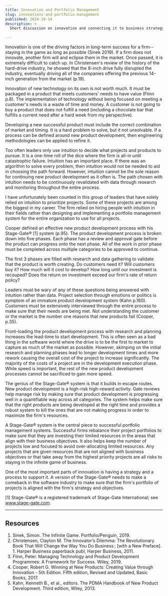 ```yaml
---
title: Innovation and Portfolio Management
slug: innovations-and-portfolio-management
published: 2024-10-14
description: >
  Short discussion on innovation and connecting it to business strategy.

---
```


Innovation is one of the driving factors in long-term success for a firm--staying in the game as
long as possible (Sinek 2019). If a firm does not innovate, another firm will and eclipse them in
the market. Once passed, it is extremely difficult to catch up. In Christensen's review of the
history of the hard-drive industry, he showed that the 8-inch drive fully disrupted the industry,
eventually driving all of the companies offering the previous 14-inch generation from the market
(p.19).

Innovation of new technology on its own is not worth much. It must be packaged in a product that
meets customers' needs to have value (Flinn p.8). The implementation of technology without being
focused on meeting a customer's needs is a waste of time and money. A customer is not going to buy a
product that does not fulfill a need (including a chocolate bar that fulfills a current need after a
hard week from my perspective).

Developing a new successful product must include the correct combination of market and timing. It is
a hard problem to solve, but it not unsolvable. If a process can be defined around new product
development, then engineering methodologies can be applied to refine it.

Too often leaders only use intuition to decide what projects and products to pursue. It is a
one-time roll of the dice where the firm is all-in until catastrophic failure. Intuition has an
important place. If there was an algorithm to solve every problem, then intuition would not be
needed to aid in choosing the path forward. However, intuition cannot be the sole reason for
continuing new product development as it often is. The path chosen with intuition needs to be
continuously revalidated with data through research and monitoring throughout the entire process.

I have unfortunately been counted in this group of leaders that have solely relied on intuition to
prioritize projects. Some of these projects are among the biggest in my career. The firm relied on
hiring people with intuition in their fields rather than designing and implementing a portfolio
management system for the entire organization to use for all projects.

Cooper defined an effective new product development process with his Stage-Gate® [1] system (p.95).
The product development process is broken down into five phases. Each phase has a review and
approval gate before the product can progress onto the next phase. All of the work in prior phase
must be completed across multiple categories to be approved to continue. 

The first 3 phases are filled with research and data gathering to validate that the product is worth
creating. Do customers need it? Will customers buy it? How much will it cost to develop? How long
until our investment is recouped? Does the return on investment exceed our firm's rate of return
policy?

Leaders must be wary of any of these questions being answered with intuition rather than data.
Project selection through emotions or politics is symptom of an immature product development system
(Kahn p.160). Customers must be extensively interviewed through the entire process to make sure that
their needs are being met. Not understanding the customer or the market is the number one reasons
that new products fail (Cooper, p.35).

Front-loading the product development process with research and planning increases the lead-time to
start development. This is often seen as a bad thing in the software world where the drive is to be
the first to market to capture as much of the market as possible. However, skimping on the initial
research and planning phases lead to longer development times and more rework causing the overall
cost of the project to increase significantly. The majority of the costs of a project are in the
development execution phase. While speed is important, the rest of the new product development
processes cannot be sacrificed to gain more speed. 

The genius of the Stage-Gate® system is that it builds in escape routes. New product
development is a high-risk high-reward activity. Gate reviews help manage risk by making sure that
product development is progressing well in a quantifiable way across all categories. The system
helps make sure that the right products are being developed at the right time and provides a robust
system to kill the ones that are not making progress in order to maximize the firm's resources.

A Stage-Gate® system is the central piece to successful portfolio management systems.
Successful firms rebalance their project portfolios to make sure that they are investing their
limited resources in the areas that align with their business objectives. It also helps keep the
number of projects low and focused to avoid over-allocating limited resources. Any projects that are
given resources that are not aligned with business objectives or that take away from the highest
priority projects are all risks to staying in the infinite game of business.

One of the most important parts of innovation is having a strategy and a process to support it. A
version of the Stage-Gate® needs to make a comeback in the software industry to make sure that
the firm's portfolio of projects is aligned with the firm's strategy and objectives.


[1] Stage-Gate® is a registered trademark of Stage-Gate International; see www.stage-gate.com.

---

## Resources

1. Sinek, Simon. The Infinite Game. Portfolio/Penguin, 2019.
2. Christensen, Clayton M. The Innovator’s Dilemma: The Revolutionary Book That Will Change the Way You Do Business ; [with a New Preface]. 1. Harper Business paperback publ, Harper Business, 2011.
3. Flinn, Peter. Managing Technology and Product Development Programmes: A Framework for Success. Wiley, 2019.
4. Cooper, Robert G. Winning at New Products: Creating Value through Innovation - 5th Edition. Fifth edition, Revised and Updated, Basic Books, 2017.
5. Kahn, Kenneth B., et al., editors. The PDMA Handbook of New Product Development. Third edition, Wiley, 2013.

